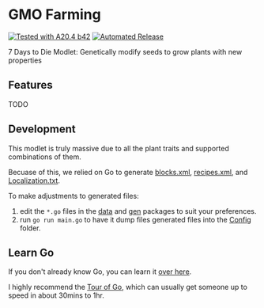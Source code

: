 # GMO Farming

[![Tested with A20.4 b42](https://img.shields.io/badge/A20.4%20b42-tested-blue.svg)](https://7daystodie.com/) [![Automated Release](https://github.com/fatal-expedition/nerf-parkour/actions/workflows/main.yml/badge.svg)](https://github.com/jonathan-robertson/gmo-farming/actions/workflows/main.yml)

7 Days to Die Modlet: Genetically modify seeds to grow plants with new properties

## Features

TODO

## Development

This modlet is truly massive due to all the plant traits and supported combinations of them.

Becuase of this, we relied on Go to generate [blocks.xml](./Config/blocks.xml), [recipes.xml](./Config/recipes.xml), and [Localization.txt](./Config/Localization.txt).

To make adjustments to generated files:

1. edit the `*.go` files in the [data](./data) and [gen](./gen) packages to suit your preferences.
2. run `go run main.go` to have it dump files generated files into the [Config](./Config) folder.

## Learn Go

If you don't already know Go, you can learn it [over here](https://go.dev/learn/).

I highly recommend the [Tour of Go](https://go.dev/tour/), which can usually get someone up to speed in about 30mins to 1hr.
